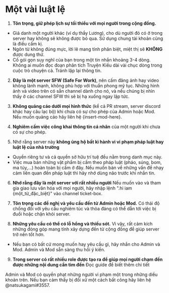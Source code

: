 # Một vài luật lệ

1. **Tôn trọng, giữ phép lịch sự tối thiểu với mọi người trong cộng đồng.**
  + Giả danh một người khác (ví dụ thầy Lương), cho dù người đó có ở trong server hay không sẽ không được bỏ qua.
  Sử dụng chung tài khoản cũng là điều cấm kị.
  + Ngôn từ không đúng mực, lời lẽ mang tính phân biệt, miệt thị sẽ **KHÔNG** được dung thứ.
  + Cố gói gọn suy nghĩ của bạn trong một tin nhắn khoảng 3-4 dòng. Không ai muốn đọc đoạn phân tích Truyện Kiều dài vài chục dòng trong cuộc trò chuyện cả. Tránh lặp lại thông tin.

2. **Đây là một server SFW (Safe For Work)**, nên cấm đăng ảnh hay video không lành mạnh, không phù hợp với thuần phong mỹ tục. Những hình ảnh và video trên có sẵn channel dành cho nó, và nếu chúng bị nhìn thấy ở các channel SFW thì sẽ bị hạ xuống ngay lập tức.

3. **Không quảng cáo dưới mọi hình thức** (kể cả PR stream, server discord khác hay câu lạc bộ) khi chưa có sự cho phép của Admin hoặc Mod. Nếu muốn quảng cáo hãy liên hệ {insert-mod-here}.

4. **Nghiêm cấm việc công khai thông tin cá nhân** của một người khi chưa có sự cho phép.

5. Nhớ rằng server này **không ủng hộ bất kì hành vi vi phạm pháp luật hay luật lệ của nhà trường**
  + Quyền riêng tư và cả quyền sở hữu trí tuệ đều nằm trong danh mục này.
  + Việc mua bán những vật phẩm bị cấm theo pháp luật (pháo, súng, bom, ma túy,...) hoàn toàn bị cấm ở đây. Nếu muốn bàn về những vấn đề nhạy cảm liên quan đến pháp luật thì hãy nhớ dùng não trước khi nhắn tin.

6. **Nhớ rằng đây là một server với rất nhiều người** Nếu muốn vào và tham gia giao lưu văn hóa với mọi người, hãy nhập lệnh ".hi iam {một_từ_đặc_biệt}" vào channel ticket-box.

7. **Tôn trọng các đề nghị và yêu cầu đến từ Admin hoặc Mod.** Có thái độ chống đối với yêu cầu nghiêm túc và thỏa đáng có thể dẫn tới việc bị đuổi hoặc chặn khỏi server.

8. **Những yêu cầu có thể có lỗ hổng và thiếu sót.** Vì vậy, rất cảm kích những đóng góp mang tính xây dựng đến từ cộng đồng để giúp server trở nên tốt hơn.
+ Nếu bạn có bất cứ mong muốn hay yêu cầu gì, hãy nhắn cho Admin và Mod. Admin và Mod sẵn sàng thu hồi ý kiến.

9. **Trong server có rất nhiều role được tạo ra để giúp mọi người chạm đến được những nội dung cần tìm đến** Đọc guide để biết thêm chi tiết

Admin và Mod có quyền phạt những người vi phạm một trong những diều khoản trên. Nếu bạn cảm thấy bị đối xử một cách bất công hãy liên hệ @natsukagami#3557.
